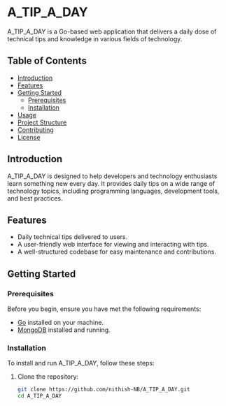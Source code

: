 # A_TIP_A_DAY

A_TIP_A_DAY is a Go-based web application that delivers a daily dose of technical tips and knowledge in various fields of technology.


## Table of Contents
- [Introduction](#introduction)
- [Features](#features)
- [Getting Started](#getting-started)
  - [Prerequisites](#prerequisites)
  - [Installation](#installation)
- [Usage](#usage)
- [Project Structure](#project-structure)
- [Contributing](#contributing)
- [License](#license)

## Introduction

A_TIP_A_DAY is designed to help developers and technology enthusiasts learn something new every day. It provides daily tips on a wide range of technology topics, including programming languages, development tools, and best practices.

## Features

- Daily technical tips delivered to users.
- A user-friendly web interface for viewing and interacting with tips.
- A well-structured codebase for easy maintenance and contributions.

## Getting Started

### Prerequisites

Before you begin, ensure you have met the following requirements:

- [Go](https://golang.org/doc/install) installed on your machine.
- [MongoDB](https://docs.mongodb.com/manual/installation/) installed and running.

### Installation

To install and run A_TIP_A_DAY, follow these steps:

1. Clone the repository:

   ```sh
   git clone https://github.com/nithish-NB/A_TIP_A_DAY.git
   cd A_TIP_A_DAY
